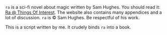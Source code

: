 `ra` is a sci-fi novel about magic written by Sam Hughes.
You should read it: [Ra @ Things Of Interest](http://qntm.org/ra).
The website also contains many appendices and a lot of discussion.
`ra` is &copy; Sam Hughes. Be respectful of his work.

This is a script written by me.
It crudely binds `ra` into a book.

